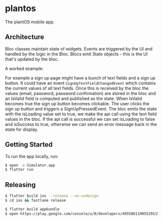 # plantos

The plantOS mobile app.

## Architecture

Bloc classes maintain state of widgets.
Events are triggered by the UI and handled by the logic in the Bloc.
Blocs emit State objects - this is the UI that's updated by the bloc.

A worked example:

For example a sign up page might have a bunch of text fields and a sign up button.
It could have an event `SignUpTextFieldChangedEvent` which contains the current
values of all text fields. Once this is received by the bloc the values (email,
password, password confirmation) are stored in the bloc and an IsValid field is
computed and published as the state. When IsValid becomes true the sign up button
becomes clickable. The user clicks the sign up button and triggers a
SignUpPressedEvent. The bloc emits the state with the isLoading value set to
true, we make the api call using the text field values in the bloc. If the api
call is successful we can set isLoading to false and isSuccess to true,
otherwise we can send an error message back in the state for display.

## Getting Started

To run the app locally, run:

```bash
$ open -a Simulator.app
$ flutter run
```

## Releasing

```bash
$ flutter build ios --release --no-codesign
$ cd ios && fastlane release
```

```bash
$ flutter build appbundle
$ open https://play.google.com/console/u/0/developers/4955861190552911571/app/4974659361312005717/tracks/production # and click create new release
```

